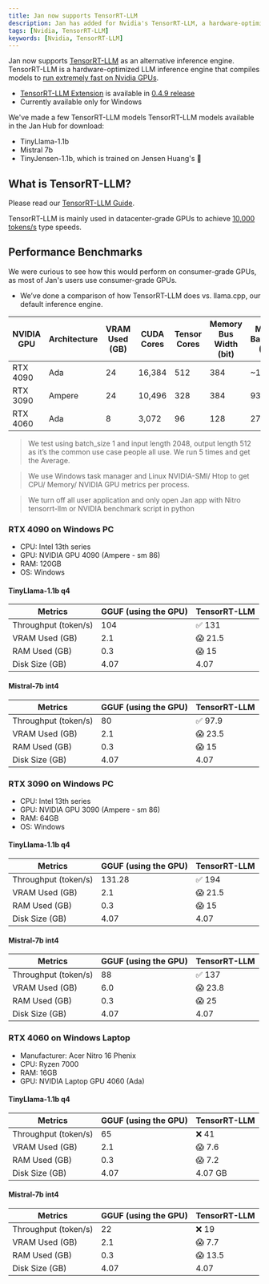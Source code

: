 ```yaml
---
title: Jan now supports TensorRT-LLM
description: Jan has added for Nvidia's TensorRT-LLM, a hardware-optimized LLM inference engine that runs very fast on Nvidia GPUs
tags: [Nvidia, TensorRT-LLM]
keywords: [Nvidia, TensorRT-LLM]
---
```


Jan now supports [TensorRT-LLM](https://github.com/NVIDIA/TensorRT-LLM) as an alternative inference engine. TensorRT-LLM is a hardware-optimized LLM inference engine that compiles models to [run extremely fast on Nvidia GPUs](https://blogs.nvidia.com/blog/tensorrt-llm-windows-stable-diffusion-rtx/).

- [TensorRT-LLM Extension](/guides/providers/tensorrt-llm) is available in [0.4.9 release](https://github.com/janhq/jan/releases/tag/v0.4.9)
- Currently available only for Windows

We've made a few TensorRT-LLM models TensorRT-LLM models available in the Jan Hub for download:

- TinyLlama-1.1b 
- Mistral 7b
- TinyJensen-1.1b, which is trained on Jensen Huang's 👀

## What is TensorRT-LLM?

Please read our [TensorRT-LLM Guide](/guides/providers/tensorrt-llm). 

TensorRT-LLM is mainly used in datacenter-grade GPUs to achieve [10,000 tokens/s](https://nvidia.github.io/TensorRT-LLM/blogs/H100vsA100.html) type speeds.

## Performance Benchmarks


We were curious to see how this would perform on consumer-grade GPUs, as most of Jan's users use consumer-grade GPUs.

- We’ve done a comparison of how TensorRT-LLM does vs. llama.cpp, our default inference engine.

| NVIDIA GPU | Architecture | VRAM Used (GB) | CUDA Cores | Tensor Cores | Memory Bus Width (bit) | Memory Bandwidth (GB/s) |
| ---------- | ------------ | -------------- | ---------- | ------------ | ---------------------- | ----------------------- |
| RTX 4090   | Ada          | 24             | 16,384     | 512          | 384                    | ~1000                   |
| RTX 3090   | Ampere       | 24             | 10,496     | 328          | 384                    | 935.8                   |
| RTX 4060   | Ada          | 8              | 3,072      | 96           | 128                    | 272                     |

> We test using batch_size 1 and input length 2048, output length 512 as it’s the common use case people all use. We run 5 times and get the Average.

> We use Windows task manager and Linux NVIDIA-SMI/ Htop to get CPU/ Memory/ NVIDIA GPU metrics per process.

> We turn off all user application and only open Jan app with Nitro tensorrt-llm or NVIDIA benchmark script in python

### RTX 4090 on Windows PC

- CPU: Intel 13th series
- GPU: NVIDIA GPU 4090 (Ampere - sm 86)
- RAM: 120GB
- OS: Windows

#### TinyLlama-1.1b q4

| Metrics              | GGUF (using the GPU) | TensorRT-LLM |
| -------------------- | -------------------- | ------------ |
| Throughput (token/s) | 104                  | ✅ 131       |
| VRAM Used (GB)       | 2.1                  | 😱 21.5      |
| RAM Used (GB)        | 0.3                  | 😱 15        |
| Disk Size (GB)       | 4.07                 | 4.07         |

#### Mistral-7b int4

| Metrics              | GGUF (using the GPU) | TensorRT-LLM |
| -------------------- | -------------------- | ------------ |
| Throughput (token/s) | 80                   | ✅ 97.9      |
| VRAM Used (GB)       | 2.1                  | 😱 23.5      |
| RAM Used (GB)        | 0.3                  | 😱 15        |
| Disk Size (GB)       | 4.07                 | 4.07         |

### RTX 3090 on Windows PC

- CPU: Intel 13th series
- GPU: NVIDIA GPU 3090 (Ampere - sm 86)
- RAM: 64GB
- OS: Windows

#### TinyLlama-1.1b q4

| Metrics              | GGUF (using the GPU) | TensorRT-LLM |
| -------------------- | -------------------- | ------------ |
| Throughput (token/s) | 131.28               | ✅ 194       |
| VRAM Used (GB)       | 2.1                  | 😱 21.5      |
| RAM Used (GB)        | 0.3                  | 😱 15        |
| Disk Size (GB)       | 4.07                 | 4.07         |

#### Mistral-7b int4

| Metrics              | GGUF (using the GPU) | TensorRT-LLM |
| -------------------- | -------------------- | ------------ |
| Throughput (token/s) | 88                   | ✅ 137       |
| VRAM Used (GB)       | 6.0                  | 😱 23.8      |
| RAM Used (GB)        | 0.3                  | 😱 25        |
| Disk Size (GB)       | 4.07                 | 4.07         |

### RTX 4060 on Windows Laptop

- Manufacturer: Acer Nitro 16 Phenix
- CPU: Ryzen 7000
- RAM: 16GB
- GPU: NVIDIA Laptop GPU 4060 (Ada)

#### TinyLlama-1.1b q4

| Metrics              | GGUF (using the GPU) | TensorRT-LLM |
| -------------------- | -------------------- | ------------ |
| Throughput (token/s) | 65                   | ❌ 41        |
| VRAM Used (GB)       | 2.1                  | 😱 7.6       |
| RAM Used (GB)        | 0.3                  | 😱 7.2       |
| Disk Size (GB)       | 4.07                 | 4.07 GB      |

#### Mistral-7b int4

| Metrics              | GGUF (using the GPU) | TensorRT-LLM |
| -------------------- | -------------------- | ------------ |
| Throughput (token/s) | 22                   | ❌ 19        |
| VRAM Used (GB)       | 2.1                  | 😱 7.7       |
| RAM Used (GB)        | 0.3                  | 😱 13.5      |
| Disk Size (GB)       | 4.07                 | 4.07         |
